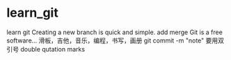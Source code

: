 # learn_git
learn git
Creating a new branch is quick and simple.
add merge
Git is a free software...
滑板，吉他，音乐，编程，书写，画册
git commit -m "note" 要用双引号 double qutation marks